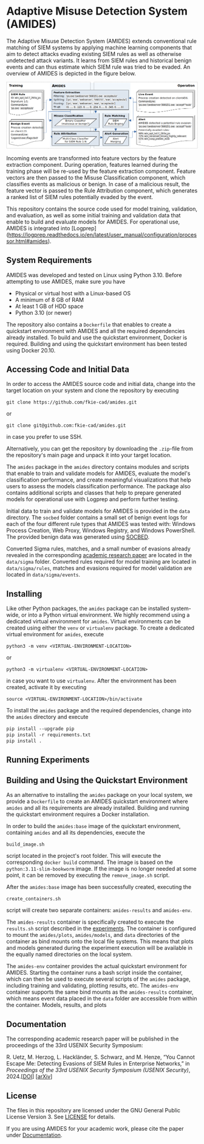 # Adaptive Misuse Detection System (AMIDES)

The Adaptive Misuse Detection System (AMIDES) extends conventional rule matching of SIEM systems by applying machine learning components that aim to detect attacks evading existing SIEM rules as well as otherwise undetected attack variants. It learns from SIEM rules and historical benign events and can thus estimate which SIEM rule was tried to be evaded. An overview of AMIDES is depicted in the figure below.

![amides_architecture](./docs/amides.png)

 Incoming events are transformed into feature vectors by the feature extraction component. During operation, features learned during the training phase will be re-used by the feature extraction component. Feature vectors are then passed to the Misuse Classification component, which classifies events as malicious or benign. In case of a malicious result, the feature vector is passed to the Rule Attribution component, which generates a ranked list of SIEM rules potentially evaded by the event.

This repository contains the source code used for model training, validation, and evaluation, as well as some initial training and validation data that enable to build and evaluate models for AMIDES.
For operational use, AMIDES is integrated into [Logprep] (https://logprep.readthedocs.io/en/latest/user_manual/configuration/processor.html#amides).

## System Requirements

AMIDES was developed and tested on Linux using Python 3.10. Before attempting to use AMIDES, make sure you have

- Physical or virtual host with a Linux-based OS
- A minimum of 8 GB of RAM
- At least 1 GB of HDD space
- Python 3.10 (or newer)

The repository also contains a `Dockerfile` that enables to create a quickstart environment with AMIDES and all the required dependencies already installed. To build and use the quickstart environment, Docker is required. Building and using the quickstart environment has been tested using Docker 20.10.

## Accessing Code and Initial Data

In order to access the AMIDES source code and initial data, change into the target location on your system and clone the repository by executing

    git clone https://github.com/fkie-cad/amides.git

or

    git clone git@github.com:fkie-cad/amides.git 

in case you prefer to use SSH.

Alternatively, you can get the repository by downloading the `.zip`-file from the repository's main page and unpack it into your target location.

The `amides` package in the `amides` directory contains modules and scripts that enable to train and validate models for AMIDES, evaluate the model's classification performance, and create meaningful visualizations that help users to assess the models classification performance. The package also contains additional scripts and classes that help to prepare generated models for operational use with Logprep and perform further testing.

Initial data to train and validate models for AMIDES is provided in the `data` directory. The `socbed` folder contains a small set of benign event logs for each of the four different rule types that AMIDES was tested with: Windows Process Creation, Web Proxy, Windows Registry, and Windows PowerShell. The provided benign data was generated using [SOCBED](https://github.com/fkie-cad/socbed).

Converted Sigma rules, matches, and a small number of evasions already revealed in the corresponding [academic research paper](#documentation) are located in the `data/sigma` folder. Converted rules required for model training are located in `data/sigma/rules`, matches and evasions required for model validation  are located in `data/sigma/events`.


## Installing  ##

Like other Python packages, the `amides` package can be installed system-wide, or into a Python virtual environment. We highly recommend using a dedicated virtual environment for `amides`. Virtual environments can be created using either the `venv` or `virtualenv` package. To create a dedicated virtual environment for `amides`, execute

    python3 -m venv <VIRTUAL-ENVIRONMENT-LOCATION>

or

    python3 -m virtualenv <VIRTUAL-ENVIRONMENT-LOCATION>

in case you want to use `virtualenv`. After the environment has been created, activate it by executing

    source <VIRTUAL-ENVIRONMENT-LOCATION>/bin/activate

To install the `amides` package and the required dependencies, change into the `amides` directory and execute

    pip install --upgrade pip
    pip install -r requirements.txt
    pip install .


## Running Experiments ##


## Building and Using the Quickstart Environment ##

As an alternative to installing the `amides` package on your local system, we provide a `Dockerfile` to create an AMIDES quickstart environment where `amides` and all its requirements are already installed. Building and running the quickstart environment requires a Docker installation.

In order to build the `amides:base` image of the quickstart environment, containing `amides` and all its dependencies, execute the

    build_image.sh 

script located in the project's root folder. This will execute the corresponding `docker build` command. The image is based on the `python:3.11-slim-bookworm` image. If the image is no longer needed at some point, it can be removed by executing the `remove_image.sh` script.

After the `amides:base` image has been successfully created, executing the

    create_containers.sh

script will create two separate containers: `amides-results` and `amides-env`.

The `amides-results` container is specifically created to execute the `results.sh` script described in the [experiments](#running-experiments). The container is configured to mount the `amides/plots`, `amides/models`, and `data` directories of the container as bind mounts onto the local file systems. This means that plots and models generated during the experiment execution will be available in the equally named directories on the local system.

The `amides-env` container provides the actual quickstart environment for AMIDES. Starting the container runs a bash script inside the container, which can then be used to execute several scripts of the `amides` package, including training and validating, plotting results, etc. The `amides-env` container supports the same bind mounts as the `amides-results` container, which means event data placed in the `data` folder are accessible from within the container. Models, results, and plots 


## Documentation

The corresponding academic research paper will be published in the proceedings of the 33rd USENIX Security Symposium:

R. Uetz, M. Herzog, L. Hackländer, S. Schwarz, and M. Henze, “You Cannot Escape Me: Detecting Evasions of SIEM Rules in Enterprise Networks,”
in *Proceedings of the 33rd USENIX Security Symposium (USENIX Security)*, 2024.[[DOI]()] [[arXiv]()]


## License

The files in this repository are licensed under the GNU General Public License Version 3. See [LICENSE](LICENSE) for details.

If you are using AMIDES for your academic work, please cite the paper under [Documentation](#documentation).
